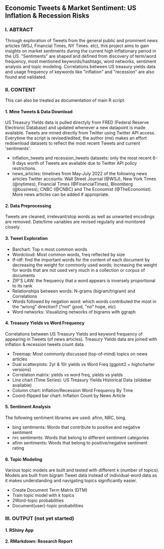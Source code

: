 ## Economic Tweets & Market Sentiment: US Inflation & Recession Risks

### I. ABTRACT
Through exploration of Tweets from the general public and prominent news articles (WSJ, Financial Times, NY Times. etc), this project aims to gain 
insights on market sentiments during the current high inflationary period in the US. "Sentiments" are shaped and defined from discovery of term/word frequency, most mentioned keywords/hashtags, word networks, sentiment analysis and topic modeling. Correlations between US treasury yields data and usage frequency of keywords like "inflation" and "recession" are also found and validated.

### II. CONTENT
This can also be treated as documentation of main R script.
#### 1. Mine Tweets & Data Download
US Treasury Yields data is pulled directyly from FRED (Federal Reserve Electronic Database) and updated whenever a new datapoint is made available. 
Tweets are mined directly from Twitter using Twitter API access. Everytime the script is revised/edited, the author (me) makes an effort redownload datasets to reflect the most recent Tweets and current 'sentiments'. 
- inflation_tweets and recession_tweets datasets: only the most recent 6-9 days worth of Tweets are available due to Twitter API policy restrictions.
- news_articles: timelines from May-July 2022 of the following news articles Twitter accounts: Wall Street Journal (@WSJ), New York Times (@nytimes), Financial Times (@FinancialTimes), Bloomberg (@business), CNBC (@CNBC) and The Economist (@TheEconomist). More news articles can be added if appropriate.

#### 2. Data Preprocessing
Tweets are cleaned, irrelevant/stop words as well as unwanted encodings are removed. Date/time variables are revised regularly and monitored closely.

#### 3. Tweet Exploration
- Barchart: Top n most common words
- Wordcloud: Most common words, freq reflected by size
- tf-idf: find the important words for the content of each document by decreasing the weight for commonly used words; increasing the weight for words that are not used very much in a collection or corpus of documents
- ZIP'S LAW: the frequency that a word appears is inversely proportional to its rank
- Relationships between words: N-grams (bigram/trigram) and Correlations
- Words followed by negation word: which words contributed the most in the “wrong” direction? ("not" good, "no" hope, etc)
- Word networks: Visualizing networks of bigrams with ggraph

#### 4. Treasury Yields vs Word Frequency
Correlations between US Treasury Yields and keyword frequency of appearing in Tweets (of news articles). 
Treasury Yields data are joined with inflation & recession tweets count data.
- Treemap: Most commonly discussed (top-of-mind) topics on news articles
- Dual scatterplots: 2yr & 10r yields vs Word Freq (ggplot2 + highcharter versions)
- Correlation matrix: yields vs word freq, yields vs yields
- Line chart (Time Series): US Treasury Yields Historical Data (slidebar available)
- Column chart: Inflation/Recession Word Frequency By Time
- Coord-flipped bar chart: Inflation Count by News Article

#### 5. Sentiment Analysis
The following sentiment libraries are used: afinn, NRC, bing.
- bing sentiments: Words that contribute to positive and negative sentiment 
- nrc sentiments: Words that belong to different sentiment categories
- afinn sentiments: Words that belong to positive/negative sentiment rating

#### 6. Topic Modeling
Various topic models are built and tested with different k (number of topics). Models are built from bigram Tweet data instead of individual-word data as it makes understanding and navigating topics significantly easier.
- Create Document Term Matrix (DTM)
- Train topic model with k topics
- 2Word-topic probabilities
- Document(user)-topic probabilities

### III. OUTPUT (not yet started)
#### 1. RShiny App

#### 2. RMarkdown: Research Report




